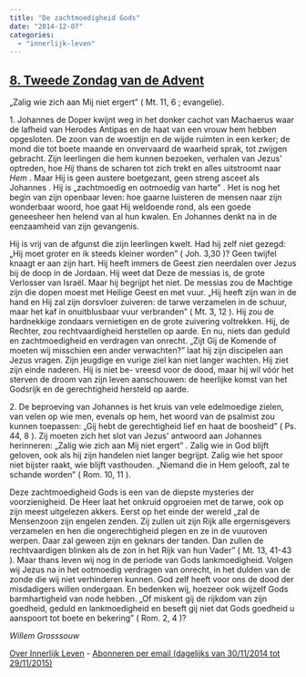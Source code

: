 ```yaml
---
title: "De zachtmoedigheid Gods"
date: "2014-12-07"
categories: 
  - "innerlijk-leven"
---
```


## [8\. Tweede Zondag van de Advent](http://ift.tt/1z9UP2p)

„Zalig wie zich aan Mij niet ergert” ( Mt. 11, 6 ; evangelie).

1\. Johannes de Doper kwijnt weg in het donker cachot van Machaerus waar de lafheid van Herodes Antipas en de haat van een vrouw hem hebben opgesloten. De zoon van de woestijn en de wijde ruimten in een kerker; de mond die tot boete maande en onvervaard de waarheid sprak, tot zwijgen gebracht. Zijn leerlingen die hem kunnen bezoeken, verhalen van Jezus' optreden, hoe _Hij_ thans de scharen tot zich trekt en alles uitstroomt naar _Hem_ . Maar Hij is geen austere boetgezant, geen streng asceet als Johannes . Hij is „zachtmoedig en ootmoedig van harte” . Het is nog het begin van zijn openbaar leven: hoe gaarne luisteren de mensen naar zijn wonderbaar woord, hoe gaat Hij weldoende rond, als een goede geneesheer hen helend van al hun kwalen. En Johannes denkt na in de eenzaamheid van zijn gevangenis.

Hij is vrij van de afgunst die zijn leerlingen kwelt. Had hij zelf niet gezegd: „Hij moet groter en ik steeds kleiner worden” ( Joh. 3,30 )? Geen twijfel knaagt er aan zijn hart. Hij heeft immers de Geest zien neerdalen over Jezus bij de doop in de Jordaan. Hij weet dat Deze de messias is, de grote Verlosser van Israël. Maar hij begrijpt het niet. De messias zou de Machtige zijn die dopen moest met Heilige Geest en met vuur. „Hij heeft zijn wan in de hand en Hij zal zijn dorsvloer zuiveren: de tarwe verzamelen in de schuur, maar het kaf in onuitblusbaar vuur verbranden” ( Mt. 3, 12 ). Hij zou de hardnekkige zondaars vernietigen en de grote zuivering voltrekken. Hij, de Rechter, zou rechtvaardigheid herstellen op aarde. En nu, niets dan geduld en zachtmoedigheid en verdragen van onrecht. „Zijt Gij de Komende of moeten wij misschien een ander verwachten?” laat hij zijn discipelen aan Jezus vragen. Zijn jeugdige en vurige ziel kan niet langer wachten. Hij ziet zijn einde naderen. Hij is niet be- vreesd voor de dood, maar hij wil vóór het sterven de droom van zijn leven aanschouwen: de heerlijke komst van het Godsrijk en de gerechtigheid hersteld op aarde.

2\. De beproeving van Johannes is het kruis van vele edelmoedige zielen, van velen op wie men, evenals op hem, het woord van de psalmist zou kunnen toepassen: „Gij hebt de gerechtigheid lief en haat de boosheid” ( Ps. 44, 8 ). Zij moeten zich het slot van Jezus' antwoord aan Johannes herinneren: „Zalig wie zich aan Mij niet ergert” . Zalig wie in God blijft geloven, ook als hij zijn handelen niet langer begrijpt. Zalig wie het spoor niet bijster raakt, wie blijft vasthouden. „Niemand die in Hem gelooft, zal te schande worden” ( Rom. 10, 11 ).

Deze zachtmoedigheid Gods is een van de diepste mysteries der voorzienigheid. De Heer laat het onkruid opgroeien met de tarwe, ook op zijn meest uitgelezen akkers. Eerst op het einde der wereld „zal de Mensenzoon zijn engelen zenden. Zij zullen uit zijn Rijk alle ergernisgevers verzamelen en hen die ongerechtigheid plegen en ze in de vuuroven werpen. Daar zal geween zijn en geknars der tanden. Dan zullen de rechtvaardigen blinken als de zon in het Rijk van hun Vader” ( Mt. 13, 41-43 ). Maar thans leven wij nog in de periode van Gods lankmoedigheid. Volgen wij Jezus na in het ootmoedig verdragen van onrecht, in het dulden van de zonde die wij niet verhinderen kunnen. God zelf heeft voor ons de dood der misdadigers willen ondergaan. En bedenken wij, hoezeer ook wijzelf Gods barmhartigheid van node hebben. „Of miskent gij de rijkdom van zijn goedheid, geduld en lankmoedigheid en beseft gij niet dat Gods goedheid u aanspoort tot boete en bekering” ( Rom. 2, 4 )?

_Willem Grosssouw_

[Over Innerlijk Leven](http://ift.tt/1y6X5mY) - [Abonneren per email (dagelijks van 30/11/2014 tot 29/11/2015)](http://eepurl.com/9P3DT)
